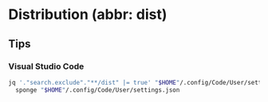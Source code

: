 # Distribution (abbr: dist)

## Tips

### Visual Studio Code

```sh
jq '."search.exclude"."**/dist" |= true' "$HOME"/.config/Code/User/settings.json | \
  sponge "$HOME"/.config/Code/User/settings.json
```
